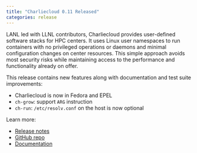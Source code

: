 ```yaml
---
title: "Charliecloud 0.11 Released"
categories: release
---
```


LANL led with LLNL contributors, Charliecloud provides user-defined software stacks for HPC centers. It uses Linux user namespaces to run containers with no privileged operations or daemons and minimal configuration changes on center resources. This simple approach avoids most security risks while maintaining access to the performance and functionality already on offer.

This release contains new features along with documentation and test suite improvements:
- Charliecloud is now in Fedora and EPEL
- `ch-grow`: support `ARG` instruction
- `ch-run`: `/etc/resolv.conf` on the host is now optional

Learn more:
- [Release notes](https://github.com/hpc/charliecloud/releases/tag/v0.11)
- [GitHub repo](https://github.com/hpc/charliecloud)
- [Documentation](https://hpc.github.io/charliecloud)
